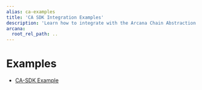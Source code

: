 ```yaml
---
alias: ca-examples
title: 'CA SDK Integration Examples'
description: 'Learn how to integrate with the Arcana Chain Abstraction SDK and enable unified balance for dApp users.'
arcana:
  root_rel_path: ..
---
```


# Examples

* [CA-SDK Example](https://github.com/arcana-network/ca-sdk/tree/main/example)

